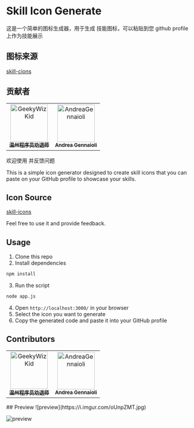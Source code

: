 # Skill Icon Generate

这是一个简单的图标生成器，用于生成 技能图标，可以粘贴到您 github profile 上作为技能展示

## 图标来源

[skill-cions](https://github.com/tandpfun/skill-icons)

## 贡献者

<!-- readme: collaborators,contributors -start -->
<table>
<tr>
    <td align="center">
        <a href="https://github.com/GeekyWizKid">
            <img src="https://avatars.githubusercontent.com/u/133981481?v=4" width="100;" alt="GeekyWizKid"/>
            <br />
            <sub><b>温州程序员劝退师</b></sub>
        </a>
    </td>
    <td align="center">
        <a href="https://github.com/AndreaGennaioli">
            <img src="https://avatars.githubusercontent.com/u/63359650?v=4" width="100;" alt="AndreaGennaioli"/>
            <br />
            <sub><b>Andrea Gennaioli</b></sub>
        </a>
    </td></tr>
</table>
<!-- readme: collaborators,contributors -end -->

欢迎使用 并反馈问题

This is a simple icon generator designed to create skill icons that you can paste on your GitHub profile to showcase your skills.

## Icon Source

[skill-icons](https://github.com/tandpfun/skill-icons)

Feel free to use it and provide feedback.

## Usage

1. Clone this repo
2. Install dependencies

```bash
npm install
```

3. Run the script

```bash
node app.js
```

4. Open `http://localhost:3000/` in your browser
5. Select the icon you want to generate
6. Copy the generated code and paste it into your GitHub profile

## Contributors

<!-- readme: collaborators,contributors -start -->
<table>
<tr>
    <td align="center">
        <a href="https://github.com/GeekyWizKid">
            <img src="https://avatars.githubusercontent.com/u/133981481?v=4" width="100;" alt="GeekyWizKid"/>
            <br />
            <sub><b>温州程序员劝退师</b></sub>
        </a>
    </td>
    <td align="center">
        <a href="https://github.com/AndreaGennaioli">
            <img src="https://avatars.githubusercontent.com/u/63359650?v=4" width="100;" alt="AndreaGennaioli"/>
            <br />
            <sub><b>Andrea Gennaioli</b></sub>
        </a>
    </td></tr>
</table>
<!-- readme: collaborators,contributors -end -->
## Preview  
![preview](https://i.imgur.com/oUnpZMT.jpg)

![preview](https://i.imgur.com/k4Vdi9i.jpg)
